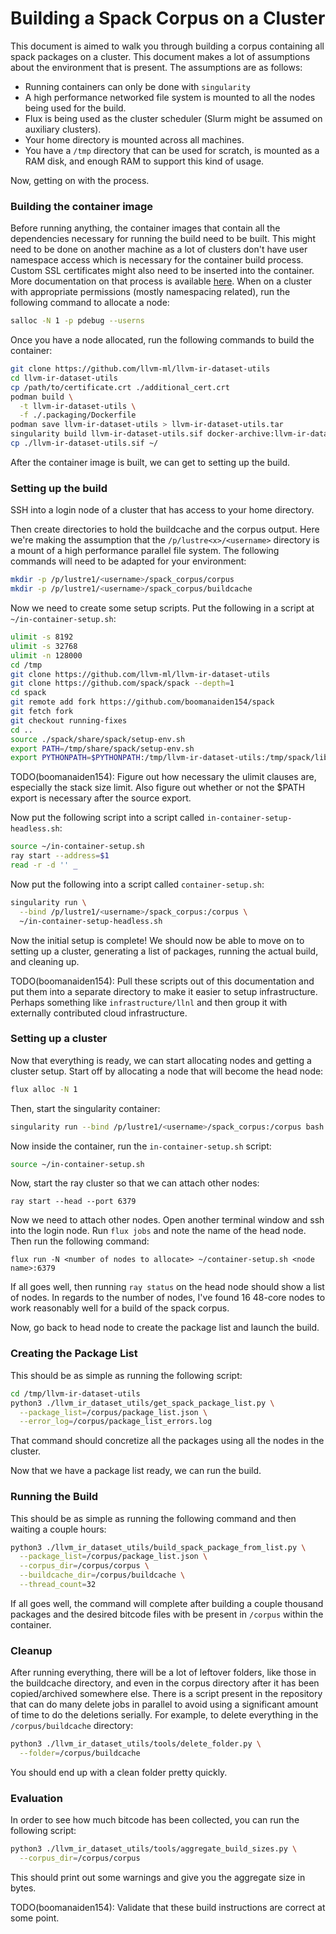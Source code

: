 # Building a Spack Corpus on a Cluster

This document is aimed to walk you through building a corpus containing all
spack packages on a cluster. This document makes a lot of assumptions about the
environment that is present. The assumptions are as follows:
* Running containers can only be done with `singularity`
* A high performance networked file system is mounted to all the nodes being
used for the build.
* Flux is being used as the cluster scheduler (Slurm might be assumed on
auxiliary clusters).
* Your home directory is mounted across all machines.
* You have a `/tmp` directory that can be used for scratch, is mounted as a RAM
disk, and enough RAM to support this kind of usage.

Now, getting on with the process.

### Building the container image

Before running anything, the container images that contain all the dependencies
necessary for running the build need to be built. This might need to be done on
another machine as a lot of clusters don't have user namespace access which is
necessary for the container build process. Custom SSL certificates might also
need to be inserted into the container. More documentation on that process is
available [here](../.packaging/README.md). When on a cluster with appropriate
permissions (mostly namespacing related), run the following command to allocate
a node:

```bash
salloc -N 1 -p pdebug --userns
```

Once you have a node allocated, run the following commands to build the container:

```bash
git clone https://github.com/llvm-ml/llvm-ir-dataset-utils
cd llvm-ir-dataset-utils
cp /path/to/certificate.crt ./additional_cert.crt
podman build \
  -t llvm-ir-dataset-utils \
  -f ./.packaging/Dockerfile
podman save llvm-ir-dataset-utils > llvm-ir-dataset-utils.tar
singularity build llvm-ir-dataset-utils.sif docker-archive:llvm-ir-dataset-utils.tar
cp ./llvm-ir-dataset-utils.sif ~/
```

After the container image is built, we can get to setting up the build.

### Setting up the build

SSH into a login node of a cluster that has access to your home directory.

Then create directories to hold the buildcache and the corpus output. Here
we're making the assumption that the `/p/lustre<x>/<username>` directory is
a mount of a high performance parallel file system. The following commands
will need to be adapted for your environment:

```bash
mkdir -p /p/lustre1/<username>/spack_corpus/corpus
mkdir -p /p/lustre1/<username>/spack_corpus/buildcache
```

Now we need to create some setup scripts. Put the following in a script
at `~/in-container-setup.sh`:

```bash
ulimit -s 8192
ulimit -s 32768
ulimit -n 128000
cd /tmp
git clone https://github.com/llvm-ml/llvm-ir-dataset-utils
git clone https://github.com/spack/spack --depth=1
cd spack
git remote add fork https://github.com/boomanaiden154/spack
git fetch fork
git checkout running-fixes
cd ..
source ./spack/share/spack/setup-env.sh
export PATH=/tmp/share/spack/setup-env.sh
export PYTHONPATH=$PYTHONPATH:/tmp/llvm-ir-dataset-utils:/tmp/spack/lib/spack:/tmp/spack/lib/spack/external/_vendoring:/tmp/spack/lib/spack/external
```

TODO(boomanaiden154): Figure out how necessary the ulimit clauses are,
especially the stack size limit. Also figure out whether or not the
$PATH export is necessary after the source export.

Now put the following script into a script called `in-container-setup-headless.sh`:

```bash
source ~/in-container-setup.sh
ray start --address=$1
read -r -d '' _
```

Now put the following into a script called `container-setup.sh`:

```bash
singularity run \
  --bind /p/lustre1/<username>/spack_corpus:/corpus \
  ~/in-container-setup-headless.sh
```

Now the initial setup is complete! We should now be able to move on to setting
up a cluster, generating a list of packages, running the actual build, and
cleaning up.

TODO(boomanaiden154): Pull these scripts out of this documentation and put them
into a separate directory to make it easier to setup infrastructure. Perhaps
something like `infrastructure/llnl` and then group it with externally
contributed cloud infrastructure.

### Setting up a cluster

Now that everything is ready, we can start allocating nodes and getting a
cluster setup. Start off by allocating a node that will become the head node:

```bash
flux alloc -N 1
```

Then, start the singularity container:

```bash
singularity run --bind /p/lustre1/<username>/spack_corpus:/corpus bash
```

Now inside the container, run the `in-container-setup.sh` script:

```bash
source ~/in-container-setup.sh
```

Now, start the ray cluster so that we can attach other nodes:

```
ray start --head --port 6379
```

Now we need to attach other nodes. Open another terminal window and ssh into
the login node. Run `flux jobs` and note the name of the head node. Then run
the following command:

```
flux run -N <number of nodes to allocate> ~/container-setup.sh <node name>:6379
```

If all goes well, then running `ray status` on the head node should show a list
of nodes. In regards to the number of nodes, I've found 16 48-core nodes to work
reasonably well for a build of the spack corpus.

Now, go back to head node to create the package list and launch the build.

### Creating the Package List

This should be as simple as running the following script:


```bash
cd /tmp/llvm-ir-dataset-utils
python3 ./llvm_ir_dataset_utils/get_spack_package_list.py \
  --package_list=/corpus/package_list.json \
  --error_log=/corpus/package_list_errors.log
```

That command should concretize all the packages using all the nodes in the
cluster.

Now that we have a package list ready, we can run the build.

### Running the Build

This should be as simple as running the following command and then waiting a
couple hours:

```bash
python3 ./llvm_ir_dataset_utils/build_spack_package_from_list.py \
  --package_list=/corpus/package_list.json \
  --corpus_dir=/corpus/corpus \
  --buildcache_dir=/corpus/buildcache \
  --thread_count=32
```

If all goes well, the command will complete after building a couple thousand
packages and the desired bitcode files with be present in `/corpus` within the
container.

### Cleanup

After running everything, there will be a lot of leftover folders, like those
in the buildcache directory, and even in the corpus directory after it has been
copied/archived somewhere else. There is a script present in the repository that
can do many delete jobs in parallel to avoid using a significant amount of time
to do the deletions serially. For example, to delete everything in the
`/corpus/buildcache` directory:

```bash
python3 ./llvm_ir_dataset_utils/tools/delete_folder.py \
  --folder=/corpus/buildcache
```

You should end up with a clean folder pretty quickly.

### Evaluation

In order to see how much bitcode has been collected, you can run the following
script:

```bash
python3 ./llvm_ir_dataset_utils/tools/aggregate_build_sizes.py \
  --corpus_dir=/corpus/corpus
```

This should print out some warnings and give you the aggregate size in bytes.

TODO(boomanaiden154): Validate that these build instructions are correct at some
point.
